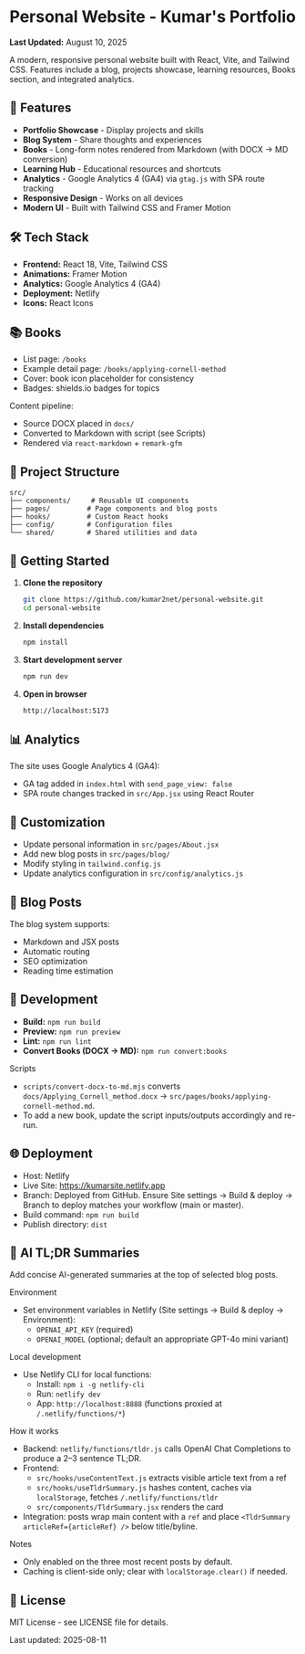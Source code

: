 # Personal Website - Kumar's Portfolio

**Last Updated:** August 10, 2025

A modern, responsive personal website built with React, Vite, and Tailwind CSS. Features include a blog, projects showcase, learning resources, Books section, and integrated analytics.

## 🚀 Features

- **Portfolio Showcase** - Display projects and skills
- **Blog System** - Share thoughts and experiences
- **Books** - Long-form notes rendered from Markdown (with DOCX → MD conversion)
- **Learning Hub** - Educational resources and shortcuts
- **Analytics** - Google Analytics 4 (GA4) via `gtag.js` with SPA route tracking
- **Responsive Design** - Works on all devices
- **Modern UI** - Built with Tailwind CSS and Framer Motion

## 🛠️ Tech Stack

- **Frontend:** React 18, Vite, Tailwind CSS
- **Animations:** Framer Motion
- **Analytics:** Google Analytics 4 (GA4)
- **Deployment:** Netlify
- **Icons:** React Icons
  
## 📚 Books

- List page: `/books`
- Example detail page: `/books/applying-cornell-method`
- Cover: book icon placeholder for consistency
- Badges: shields.io badges for topics

Content pipeline:
- Source DOCX placed in `docs/`
- Converted to Markdown with script (see Scripts)
- Rendered via `react-markdown` + `remark-gfm`

## 📁 Project Structure

```
src/
├── components/     # Reusable UI components
├── pages/         # Page components and blog posts
├── hooks/         # Custom React hooks
├── config/        # Configuration files
└── shared/        # Shared utilities and data
```

## 🚀 Getting Started

1. **Clone the repository**
   ```bash
   git clone https://github.com/kumar2net/personal-website.git
   cd personal-website
   ```

2. **Install dependencies**
   ```bash
   npm install
   ```

3. **Start development server**
   ```bash
   npm run dev
   ```

4. **Open in browser**
   ```
   http://localhost:5173
   ```

## 📊 Analytics

The site uses Google Analytics 4 (GA4):
- GA tag added in `index.html` with `send_page_view: false`
- SPA route changes tracked in `src/App.jsx` using React Router

## 🎨 Customization

- Update personal information in `src/pages/About.jsx`
- Add new blog posts in `src/pages/blog/`
- Modify styling in `tailwind.config.js`
- Update analytics configuration in `src/config/analytics.js`

## 📝 Blog Posts

The blog system supports:
- Markdown and JSX posts
- Automatic routing
- SEO optimization
- Reading time estimation

## 🔧 Development

- **Build:** `npm run build`
- **Preview:** `npm run preview`
- **Lint:** `npm run lint`
- **Convert Books (DOCX → MD):** `npm run convert:books`

Scripts
- `scripts/convert-docx-to-md.mjs` converts `docs/Applying_Cornell_method.docx` → `src/pages/books/applying-cornell-method.md`.
- To add a new book, update the script inputs/outputs accordingly and re-run.

## 🌐 Deployment

- Host: Netlify
- Live Site: https://kumarsite.netlify.app
- Branch: Deployed from GitHub. Ensure Site settings → Build & deploy → Branch to deploy matches your workflow (main or master).
- Build command: `npm run build`
- Publish directory: `dist`

## 🧠 AI TL;DR Summaries

Add concise AI-generated summaries at the top of selected blog posts.

Environment
- Set environment variables in Netlify (Site settings → Build & deploy → Environment):
  - `OPENAI_API_KEY` (required)
  - `OPENAI_MODEL` (optional; default an appropriate GPT-4o mini variant)

Local development
- Use Netlify CLI for local functions:
  - Install: `npm i -g netlify-cli`
  - Run: `netlify dev`
  - App: `http://localhost:8888` (functions proxied at `/.netlify/functions/*`)

How it works
- Backend: `netlify/functions/tldr.js` calls OpenAI Chat Completions to produce a 2–3 sentence TL;DR.
- Frontend:
  - `src/hooks/useContentText.js` extracts visible article text from a ref
  - `src/hooks/useTldrSummary.js` hashes content, caches via `localStorage`, fetches `/.netlify/functions/tldr`
  - `src/components/TldrSummary.jsx` renders the card
- Integration: posts wrap main content with a `ref` and place `<TldrSummary articleRef={articleRef} />` below title/byline.

Notes
- Only enabled on the three most recent posts by default.
- Caching is client-side only; clear with `localStorage.clear()` if needed.

## 📄 License

MIT License - see LICENSE file for details.

Last updated: 2025-08-11
